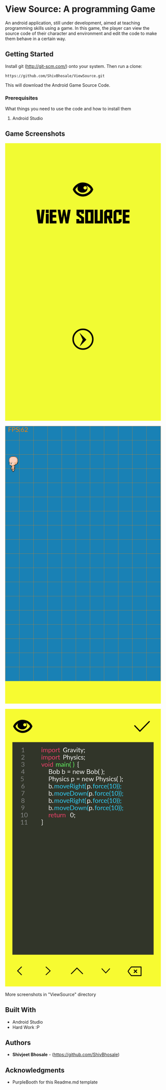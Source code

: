 # View Source: A programming Game

An android application, still under development, aimed at teaching programming skills using a game. In this game, the player can view the source code of their character and environment and edit the code to make them behave in a certain way.

## Getting Started

Install git (http://git-scm.com/) onto your system. Then run a clone:

```
https://github.com/ShivBhosale/ViewSource.git
```

This will download the Android Game Source Code.

### Prerequisites

What things you need to use the code and how to install them

1) Android Studio


## Game Screenshots
![HomeScreen](/Screenshot_20170403-212522.png?raw=true "HomeScreen")

![Player](/Screenshot_20170403-212528.png?raw=true "Player")

![PlayerSourceCode](/Screenshot_20170403-212544.png?raw=true "Player Source Code")

More screenshots in "ViewSource" directory
## Built With

* Android Studio
* Hard Work :P

## Authors

* **Shivjeet Bhosale** - (https://github.com/ShivBhosale)

## Acknowledgments

* PurpleBooth for this Readme.md template
